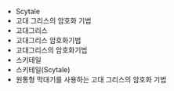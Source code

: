 ﻿- Scytale
- 고대 그리스의 암호화 기법
- 고대그리스
- 고대그리스 암호화기법
- 고대그리스의 암호화기법
- 스키테일
- 스키테일(Scytale)
- 원통형 막대기를 사용하는 고대 그리스의 암호화 기법
